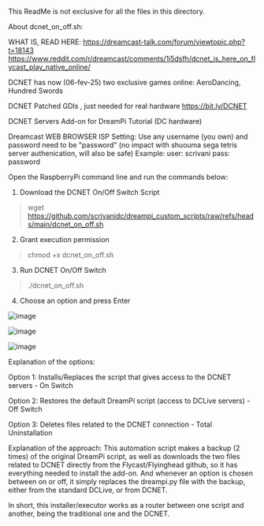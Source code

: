 This ReadMe is not exclusive for all the files in this directory.


About dcnet_on_off.sh:

WHAT IS, READ HERE: 
https://dreamcast-talk.com/forum/viewtopic.php?t=18143
https://www.reddit.com/r/dreamcast/comments/1i5dsfh/dcnet_is_here_on_flycast_play_native_online/

DCNET has now (06-fev-25) two exclusive games online: AeroDancing, Hundred Swords

DCNET Patched GDIs , just needed for real hardware
https://bit.ly/DCNET

DCNET Servers Add-on for DreamPi Tutorial (DC hardware)

Dreamcast WEB BROWSER ISP Setting: Use any username (you own) and password need to be "password" (no impact with shuouma sega tetris server authenication, will also be safe)
Example:
user: scrivani
pass: password

Open the RaspberryPi command line and run the commands below:
1. Download the DCNET On/Off Switch Script
>	wget https://github.com/scrivanidc/dreampi_custom_scripts/raw/refs/heads/main/dcnet_on_off.sh
2. Grant execution permission
>	chmod +x dcnet_on_off.sh
3. Run DCNET On/Off Switch
>	./dcnet_on_off.sh
4. Choose an option and press Enter


![image](https://github.com/user-attachments/assets/744726b9-f24f-4960-9334-3da5d9e21631)


![image](https://github.com/user-attachments/assets/1fa3306a-5147-480a-81a4-2e4badbeb735)

![image](https://github.com/user-attachments/assets/573a387b-2dc0-42a6-b74b-1b63d10df153)


Explanation of the options:

Option 1: Installs/Replaces the script that gives access to the DCNET servers - On Switch

Option 2: Restores the default DreamPi script (access to DCLive servers) - Off Switch

Option 3: Deletes files related to the DCNET connection - Total Uninstallation

Explanation of the approach:
This automation script makes a backup (2 times) of the original DreamPi script, as well as downloads the two files related 
to DCNET directly from the Flycast/Flyinghead github, so it has everything needed to install the add-on.
And whenever an option is chosen between on or off, it simply replaces the dreampi.py file with the backup, either from the standard DCLive, or from DCNET.

In short, this installer/executor works as a router between one script and another, being the traditional one and the DCNET.
